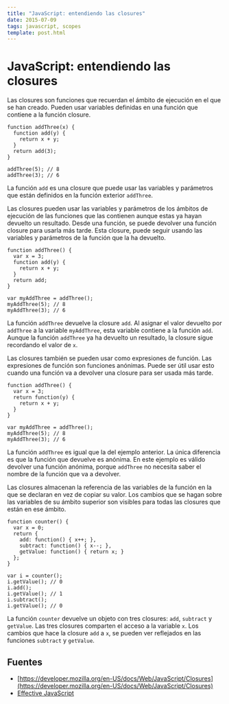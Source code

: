 ```yaml
---
title: "JavaScript: entendiendo las closures"
date: 2015-07-09
tags: javascript, scopes
template: post.html
---
```


# JavaScript: entendiendo las closures

Las closures son funciones que recuerdan el ámbito de ejecución en el que se han creado. Pueden usar variables definidas en una función que contiene a la función closure.

    function addThree(x) {
      function add(y) {
        return x + y;
      }
      return add(3);
    }

    addThree(5); // 8
    addThree(3); // 6

La función `add` es una closure que puede usar las variables y parámetros que están definidos en la función exterior `addThree`.

Las closures pueden usar las variables y parámetros de los ámbitos de ejecución de las funciones que las contienen aunque estas ya hayan devuelto un resultado. Desde una función, se puede devolver una función closure para usarla más tarde. Esta closure, puede seguir usando las variables y parámetros de la función que la ha devuelto.

    function addThree() {
      var x = 3;
      function add(y) {
        return x + y;
      }
      return add;
    }

    var myAddThree = addThree();
    myAddThree(5); // 8
    myAddThree(3); // 6

La función `addThree` devuelve la closure `add`. Al asignar el valor devuelto por `addThree` a la variable `myAddThree`, esta variable contiene a la función `add`. Aunque la función `addThree` ya ha devuelto un resultado, la closure sigue recordando el valor de `x`.

Las closures también se pueden usar como expresiones de función. Las expresiones de función son funciones anónimas. Puede ser útil usar esto cuando una función va a devolver una closure para ser usada más tarde.

    function addThree() {
      var x = 3;
      return function(y) {
        return x + y;
      }
    }

    var myAddThree = addThree();
    myAddThree(5); // 8
    myAddThree(3); // 6

La función `addThree` es igual que la del ejemplo anterior. La única diferencia es que la función que devuelve es anónima. En este ejemplo es válido devolver una función anónima, porque `addThree` no necesita saber el nombre de la función que va a devolver.

Las closures almacenan la referencia de las variables de la función en la que se declaran en vez de copiar su valor. Los cambios que se hagan sobre las variables de su ámbito superior son visibles para todas las closures que están en ese ámbito.

    function counter() {
      var x = 0;
      return {
        add: function() { x++; },
        subtract: function() { x--; },
        getValue: function() { return x; }
      };
    }

    var i = counter();
    i.getValue(); // 0
    i.add();
    i.getValue(); // 1
    i.subtract();
    i.getValue(); // 0

La función `counter` devuelve un objeto con tres closures: `add`, `subtract` y `getValue`. Las tres closures comparten el acceso a la variable `x`. Los cambios que hace la closure `add` a `x`, se pueden ver reflejados en las funciones `subtract` y `getValue`.

## Fuentes

* [https://developer.mozilla.org/en-US/docs/Web/JavaScript/Closures](https://developer.mozilla.org/en-US/docs/Web/JavaScript/Closures)
* [Effective JavaScript](http://www.amazon.es/Effective-JavaScript-Specific-Software-Development/dp/0321812182)
